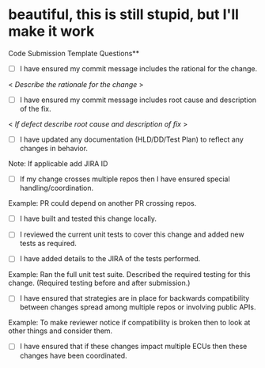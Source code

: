# beautiful, this is still stupid, but I'll make it work

Code Submission Template Questions**

- [ ] I have ensured my commit message includes the rational for the change.

< *Describe the rationale for the change* >

- [ ] I have ensured my commit message includes root cause and description of the fix.

< *If defect describe root cause and description of fix* >

- [ ] I have updated any documentation (HLD/DD/Test Plan) to reflect any changes in behavior.

Note:  If applicable add JIRA ID

- [ ] If my change crosses multiple repos then I have ensured special handling/coordination.

Example: PR could depend on another PR crossing repos.

- [ ] I have built and tested this change locally.

- [ ] I reviewed the current unit tests to cover this change and added new tests as required.

- [ ] I have added details to the JIRA of the tests performed.

Example: Ran the full unit test suite. Described the required testing for this change. (Required testing before and after submission.)

- [ ] I have ensured that strategies are in place for backwards compatibility between changes spread among multiple repos or involving public APIs.

Example: To make reviewer notice if compatibility is broken then to look at other things and consider them.

- [ ] I have ensured that if these changes impact multiple ECUs then these changes have been coordinated.
